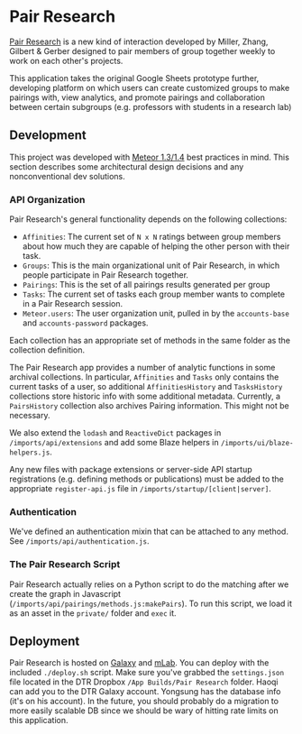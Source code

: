 # Pair Research

[Pair Research](https://groups.csail.mit.edu/uid/other-pubs/cscw14-pair-research.pdf) is a new
kind of interaction developed by Miller, Zhang, Gilbert & Gerber designed to pair members of
group together weekly to work on each other's projects.

This application takes the original Google Sheets prototype further, developing platform on
which users can create customized groups to make pairings with, view analytics, and promote
pairings and collaboration between certain subgroups (e.g. professors with students in a
research lab)

## Development

This project was developed with [Meteor 1.3/1.4](https://guide.meteor.com/) best practices in
mind. This section describes some architectural design decisions and any nonconventional
dev solutions.

### API Organization
Pair Research's general functionality depends on the following collections:

 * `Affinities`: The current set of `N x N` ratings between group members about how much
 they are capable of helping the other person with their task.
 * `Groups`: This is the main organizational unit of Pair Research, in which people
 participate in Pair Research together.
 * `Pairings`: This is the set of all pairings results generated per group
 * `Tasks`: The current set of tasks each group member wants to complete in a Pair Research
 session.
 * `Meteor.users`: The user organization unit, pulled in by the `accounts-base` and
 `accounts-password` packages.
 
Each collection has an appropriate set of methods in the same folder as the collection definition.

The Pair Research app provides a number of analytic functions in some archival collections.
In particular, `Affinities` and `Tasks` only contains the current tasks of a user, so additional
`AffinitiesHistory` and `TasksHistory` collections store historic info with some additional
metadata. Currently, a `PairsHistory` collection also archives Pairing information. This might 
not be necessary.

We also extend the `lodash` and `ReactiveDict` packages in `/imports/api/extensions` and add
some Blaze helpers in `/imports/ui/blaze-helpers.js`.

Any new files with package extensions or server-side API startup registrations (e.g. defining 
methods or publications) must be added to the appropriate `register-api.js` file in 
`/imports/startup/[client|server]`.

### Authentication
We've defined an authentication mixin that can be attached to any method. See 
`/imports/api/authentication.js`.

### The Pair Research Script
Pair Research actually relies on a Python script to do the matching after we create the
graph in Javascript (`/imports/api/pairings/methods.js:makePairs`). To run this script,
we load it as an asset in the `private/` folder and `exec` it.

## Deployment
Pair Research is hosted on [Galaxy](https://galaxy.meteor.com) and [mLab](https://mlab.com).
You can deploy with the included `./deploy.sh` script. Make sure you've grabbed the `settings.json`
file located in the DTR Dropbox `/App Builds/Pair Research` folder. Haoqi can add you to the 
DTR Galaxy account. Yongsung has the database info (it's on his account). In the future,  you
should probably do a migration to more easily scalable DB since we should be wary of hitting
rate limits on this application.